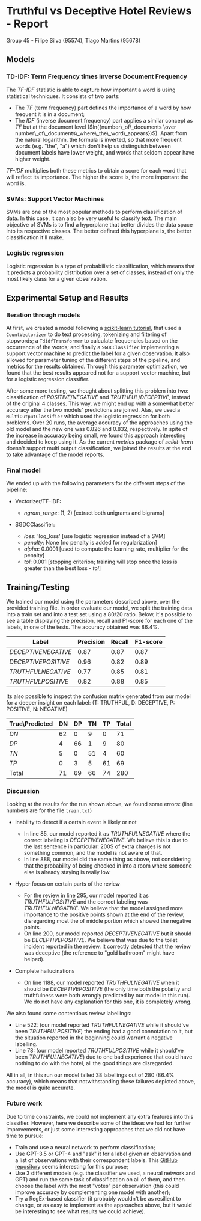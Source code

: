# Truthful vs Deceptive Hotel Reviews - Report

Group 45 - Filipe Silva (95574), Tiago Martins (95678)

## Models

### TD-IDF: Term Frequency times Inverse Document Frequency

The *TF-IDF* statistic is able to capture how important a word is using
statistical techniques. It consists of two parts:

* The *TF* (term frequency) part defines the importance of a word by how
  frequent it is in a document;
* The *IDF* (inverse document frequency) part applies a similar concept as *TF*
  but at the document level ($ln({number\_of\_documents \over
  number\_of\_documents\_where\_the\_word\_appears})$).
  Apart from the natural logarithm, the formula is inverted, so that more
  frequent words (e.g. "the", "a") which don't help us distinguish between
  document labels have lower weight, and words that seldom appear have higher
  weight.

*TF-IDF* multiplies both these metrics to obtain a score for each word that will
reflect its importance. The higher the score is, the more important the word is.

### SVMs: Support Vector Machines

SVMs are one of the most popular methods to perform classification of data. In
this case, it can also be very useful to classify text. The main objective of
SVMs is to find a hyperplane that better divides the data space into its
respective classes. The better defined this hyperplane is, the better
classification it'll make.

### Logistic regression

Logistic regression is a type of probabilistic classification, which means that
it predicts a probability distribution over a set of classes, instead of only
the most likely class for a given observation.

## Experimental Setup and Results

### Iteration through models

At first, we created a model following a [scikit-learn
tutorial](https://scikit-learn.org/stable/tutorial/text_analytics/working_with_text_data.html#loading-the-20-newsgroups-dataset),
that used a `CountVectorizer` to do text processing, tokenizing and filtering of
stopwords; a `TdidfTransformer` to calculate frequencies based on the occurrence
of the words; and finally a `SGDCClassifier` implementing a support vector
machine to predict the label for a given observation. It also allowed for
parameter tuning of the different steps of the pipeline, and metrics for the
results obtained. Through this parameter optimization, we found that the best
results appeared not for a support vector machine, but for a logistic regression
classifier.

After some more testing, we thought about splitting this problem into two:
classification of *POSITIVE*/*NEGATIVE* and *TRUTHFUL*/*DECEPTIVE*, instead of
the original 4 classes. This way, we might end up with a somewhat better
accuracy after the two models' predictions are joined. Alas, we used a
`MultiOutputClassifier` which used the logistic regression for both problems.
Over 20 runs, the average accuracy of the approaches using the old model and the
new one was 0.826 and 0.832, respectively. In spite of the increase in accuracy
being small, we found this approach interesting and decided to keep using it.
As the current *metrics* package of *scikit-learn* doesn't support multi output
classification, we joined the results at the end to take advantage of the model
reports.

### Final model

We ended up with the following parameters for the different steps of
the pipeline:

* Vectorizer/TF-IDF:
  * *ngram_range*: (1, 2) [extract both unigrams and bigrams]

* SGDCClassifier:
  * *loss*: 'log_loss' [use logistic regression instead of a SVM]
  * *penalty*: None [no penalty is added for regularization]
  * *alpha*: 0.0001 [used to compute the learning rate, multiplier for the
    penalty]
  * *tol*: 0.001 [stopping criterion; training will stop once the loss is
    greater than the best loss - *tol*]

## Training/Testing

We trained our model using the parameters described above, over the provided
training file. In order evaluate our model, we split the training data
into a train set and into a test set using a 80/20 ratio.
Below, it's possible to see a table displaying the precision, recall and
F1-score for each one of the labels, in one of the tests. The accuracy obtained
was 86.4%.

| Label               | Precision | Recall | F1-score |
| ------------------- | --------- | ------ | ---------|
| *DECEPTIVENEGATIVE* |    0.87   |  0.87  |   0.87   |
| *DECEPTIVEPOSITIVE* |    0.96   |  0.82  |   0.89   |
| *TRUTHFULNEGATIVE*  |    0.77   |  0.85  |   0.81   |
| *TRUTHFULPOSITIVE*  |    0.82   |  0.88  |   0.85   |

Its also possible to inspect the confusion matrix generated from our model for 
a deeper insight on each label: (T: TRUTHFUL, D: DECEPTIVE, P: POSITIVE, N:
NEGATIVE)

| True\\Predicted  | DN | DP | TN | TP | Total |
| ---------------- | -- | -- | -- | -- | ----- |
| *DN*             | 62 |  0 |  9 |  0 | 71    |
| *DP*             |  4 | 66 |  1 |  9 | 80    |
| *TN*             |  5 |  0 | 51 |  4 | 60    |
| *TP*             |  0 |  3 |  5 | 61 | 69    |
| Total            | 71 | 69 | 66 | 74 | 280   |

### Discussion

Looking at the results for the run shown above, we found some errors: (line
numbers are for the file `train.txt`)

* Inability to detect if a certain event is likely or not
  * In line 85, our model reported it as *TRUTHFULNEGATIVE* where the correct
    labeling is *DECEPTIVENEGATIVE*. We believe this is due to the last sentence
    in particular: 200$ of extra charges is not something common, and the model
    is not aware of that.
  * In line 888, our model did the same thing as above, not considering that the
    probability of being checked in into a room where someone else is already
    staying is really low.

* Hyper focus on certain parts of the review
  * For the review in line 295, our model reported it as *TRUTHFULPOSITIVE* and
    the correct labeling was *TRUTHFULNEGATIVE*. We believe that the model
    assigned more importance to the positive points shown at the end of the
    review, disregarding most the of middle portion which showed the negative
    points.
  * On line 200, our model reported *DECEPTIVENEGATIVE* but it should be
    *DECEPTIVEPOSITIVE*. We believe that was due to the toilet incident reported
    in the review. It correctly detected that the review was deceptive (the
    reference to "gold bathroom" might have helped).

* Complete hallucinations
  * On line 1188, our model reported *TRUTHFULNEGATIVE* when it should be
    *DECEPTIVEPOSITIVE* (the only time both the polarity and truthfulness were
    both wrongly predicted by our model in this run). We do not have any
    explanation for this one, it is completely wrong.

We also found some contentious review labellings:

* Line 522: (our model reported *TRUTHFULNEGATIVE* while it should've been
  *TRUTHFULPOSITIVE*) the ending had a good connotation to it, but the situation
  reported in the beginning could warrant a negative labelling.
* Line 78: (our model reported *TRUTHFULPOSITIVE* while it should've been
  *TRUTHFULNEGATIVE*) due to one bad experience that could have nothing to do
  with the hotel, all the good things are disregarded.

All in all, in this run our model failed 38 labellings out of 280 (86.4%
accuracy), which means that notwithstanding these failures depicted above, the
model is quite accurate.

### Future work

Due to time constraints, we could not implement any extra features into this
classifier. However, here we describe some of the ideas we had for further
improvements, or just some interesting approaches that we did not have time to
pursue:

* Train and use a neural network to perform classification;
* Use GPT-3.5 or GPT-4 and "ask" it for a label given an observation and a list
  of observations with their correspondent labels. This [GitHub
  repository](https://github.com/xtekky/gpt4free) seems interesting for this
  purpose;
* Use 3 different models (e.g. the classifier we used, a neural network and GPT)
  and run the same task of classification on all of them, and then choose the
  label with the most "votes" per observation (this could improve accuracy by
  complementing one model with another);
* Try a RegEx-based classifier (it probably wouldn't be as resilient to change,
  or as easy to implement as the approaches above, but it would be interesting
  to see what results we could achieve).